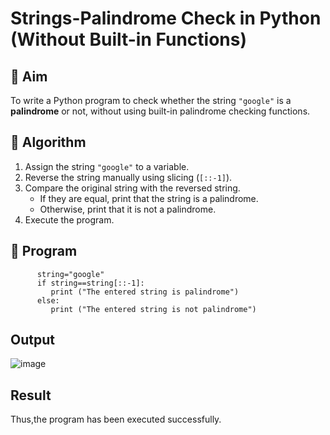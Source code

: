 
# Strings-Palindrome Check in Python (Without Built-in Functions)

## 🎯 Aim
To write a Python program to check whether the string `"google"` is a **palindrome** or not, without using built-in palindrome checking functions.

## 🧠 Algorithm
1. Assign the string `"google"` to a variable.
2. Reverse the string manually using slicing (`[::-1]`).
3. Compare the original string with the reversed string.
   - If they are equal, print that the string is a palindrome.
   - Otherwise, print that it is not a palindrome.
4. Execute the program.

## 🧾 Program
```
      string="google"
      if string==string[::-1]:
         print ("The entered string is palindrome") 
      else:
         print ("The entered string is not palindrome")
```
## Output
![image](https://github.com/user-attachments/assets/1b15d3d8-a967-4d1e-8c50-d609a574eb1c)


## Result
Thus,the program has been executed successfully.
